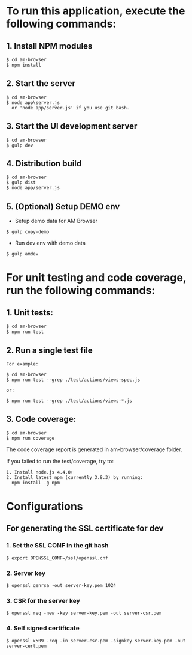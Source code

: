 # To run this application, execute the following commands: 

##  1. Install NPM modules
    $ cd am-browser
    $ npm install
##  2. Start the server
    $ cd am-browser
    $ node app\server.js
      or 'node app/server.js' if you use git bash.
## 3. Start the UI development server
    $ cd am-browser
    $ gulp dev
##  4. Distribution build
    $ cd am-browser
    $ gulp dist
    $ node app/server.js
##  5. (Optional) Setup DEMO env
 * Setup demo data for AM Browser
```
$ gulp copy-demo
```
 * Run dev env with demo data
```
$ gulp amdev
```

# For unit testing and code coverage, run the following commands:
##  1. Unit tests:
    $ cd am-browser
    $ npm run test

##  2. Run a single test file

    For example: 
    
    $ cd am-browser
    $ npm run test --grep ./test/actions/views-spec.js   
     
    or:
    
    $ npm run test --grep ./test/actions/views-*.js   
            
  
## 3. Code coverage:
    $ cd am-browser
    $ npm run coverage
    
The code coverage report is generated in am-browser/coverage folder.

If you failed to run the test/coverage, try to:
  
    1. Install node.js 4.4.0+
    2. Install latest npm (currently 3.8.3) by running:
      npm install -g npm

# Configurations
## For generating the SSL certificate for dev
### 1. Set the SSL CONF in the git bash 
  ```
  $ export OPENSSL_CONF=/ssl/openssl.cnf
  ```
### 2. Server key
  ```
  $ openssl genrsa -out server-key.pem 1024
  ```
### 3. CSR for the server key
  ```
  $ openssl req -new -key server-key.pem -out server-csr.pem
  ```
### 4. Self signed certificate
  ```
  $ openssl x509 -req -in server-csr.pem -signkey server-key.pem -out server-cert.pem
  ```